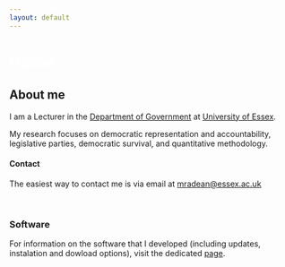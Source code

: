 ```yaml
---
layout: default
---
```


# <span style="color:white">Home</span>

## About me

I am a Lecturer in the <a href="http://www.essex.ac.uk/government/">Department of Government</a> at <a href="http://www.essex.ac.uk/">University of Essex</a>.

My research focuses on democratic representation and accountability, legislative parties, democratic survival, and quantitative methodology.

#### Contact

The easiest way to contact me is via email at <mradean@essex.ac.uk>

<i class="fa fa-envelope"></i>

<br/>

### Software

For information on the software that I developed (including updates, instalation and dowload options), visit the dedicated [page](./software.html).
